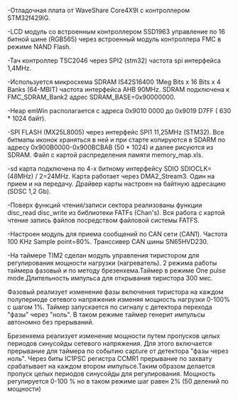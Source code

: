﻿-Отладочная плата от WaveShare Core4X9I c
контроллером STM32f429IG.

-LCD модуль со встроенным контроллером SSD1963 управление
по 16 битной шине (RGB565) через встроенный модуль контроллера FMC в режиме NAND Flash.

-Тач контроллер TSC2046 через SPI2 (stm32) частота spi интерфейса 1,4MHz.

-Используется микросхема SDRAM  IS42S16400  1Meg Bits x 16 Bits x 4 Banks (64-MBIT)
частота интерфейса AHB 90MHz. SDRAM подключена  к FMC_SDRAM_Bank2  адрес SDRAM_BASE=0x90000000.

-Heap emWin располагается с адреса 0x9010 0000 до 0x9019 D7FF ( 630 * 1024 байт).

-SPI FLASH (MX25L8005) через интерфейс SPI1 11,25MHz (STM32). Все битмапы иконок храняться в ней и при старте копируются
в SDARM по адресу 0x900B0000-0x900BCBAB (50 * 1024)  и далее рисуются из SDRAM. Файл с картой распределения памяти
memory_map.xls.

-sd карта подключена по 4-х битному интерфейсу SDIO  SDIOCLK=(48MHz) / 2=24MHz.
Карта работает через DMA2_Stream3. Один на прием и на передачу. Драйвер карты настроен на байтную адресацию (SDSC 1,2 Gb).

-Поверх функций чтения/записи сектора реализованы функции disc_read disc_write из библиотеки FATFs (Chan's).
Вся работа с картой чтение запись файлов посредством файловой системы FATFS.

-Настроен модуль для приема сообщений по CAN сети (CAN1). Частота 100 KHz Sample point=80%. Транссивер CAN шины
SN65HVD230.

-На таймере TIM2 сделан модуль управления тиристором для регулирования мощности нагрузки (нагреватель).
2 режима работы таймера фазовый и по методу брезенхема.Таймер в режиме One pulse mode.Длительность импульса для открывания
тиристора 300 мкс.

Фазовый реализует изменение фазы включения тиристора на каждом полупериоде
сетевого напряжения изменяя мощность нагрузки 0-100% с шагом 1%. Таймер запускается  по сигналу с детектора перехода 
"фазы" через "ноль". В таком режиме таймер генерит импульсы  автономно без прерываний.

Брезенхема реализует изменение мощности путем пропусков целых периодов синусойды сетевого напряжения.
Для этого включается прерывание для таймера по событию capture от детектора "фазы через ноль".
Через биты IC1PSC регистра CCMR1 прерывание по захвату срабатывает на каждом втором импульсе.Таким
образом  делается пропуск целых периодов синусойды для регулирования. Мощность регулируется 0-100 %
но в таком режиме шаг равен 2% (50 делений по мощности)

